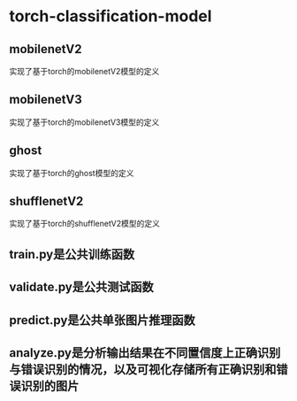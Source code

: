 # torch-classification-model

## mobilenetV2
实现了基于torch的mobilenetV2模型的定义

## mobilenetV3
实现了基于torch的mobilenetV3模型的定义

## ghost
实现了基于torch的ghost模型的定义

## shufflenetV2
实现了基于torch的shufflenetV2模型的定义

## train.py是公共训练函数

## validate.py是公共测试函数

## predict.py是公共单张图片推理函数

## analyze.py是分析输出结果在不同置信度上正确识别与错误识别的情况，以及可视化存储所有正确识别和错误识别的图片
